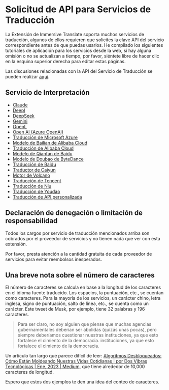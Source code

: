 # Solicitud de API para Servicios de Traducción

La Extensión de Immersive Translate soporta muchos servicios de traducción, algunos de ellos requieren que solicites la clave API del servicio correspondiente antes de que puedas usarlos. He compilado los siguientes tutoriales de aplicación para los servicios desde la web, si hay alguna omisión o no se actualizan a tiempo, por favor, siéntete libre de hacer clic en la esquina superior derecha para editar estas páginas.

Las discusiones relacionadas con la API del Servicio de Traducción se pueden realizar [aquí](https://github.com/immersive-translate/immersive-translate/issues/137).

## Servicio de Interpretación

- [Claude](./services/claude.md)
- [Deepl](./services/deepL.md)
- [DeepSeek](./services/deepseek.md)
- [Gemini](./services/gemini.md)
- [OpenL](./services/openL.md)
- [Open AI (Azure OpenAI)](./services/openai.md)
- [Traducción de Microsoft Azure](./services/azure.md)
- [Modelo de Bailian de Alibaba Cloud](./services/aliyun-bailian.md)
- [Traducción de Alibaba Cloud](./services/aliyun.md)
- [Modelo de Qianfan de Baidu](./services/baidu-qianfan.md)
- [Modelo de Doubao de ByteDance](./services/doubao.md)
- [Traducción de Baidu](./services/baidu.md)
- [Traductor de Caiyun](./services/caiyun.md)
- [Motor de Volcano](./services/volcano.md)
- [Traducción de Tencent](./services/tencent.md)
- [Traducción de Niu](./services/niu.md)
- [Traducción de Youdao](./services/youdao.md)
- [Traducción de API personalizada](./services/custom.md)

## Declaración de denegación o limitación de responsabilidad

Todos los cargos por servicio de traducción mencionados arriba son cobrados por el proveedor de servicios y no tienen nada que ver con esta extensión.

Por favor, presta atención a la cantidad gratuita de cada proveedor de servicios para evitar reembolsos inesperados.

## Una breve nota sobre el número de caracteres

El número de caracteres se calcula en base a la longitud de los caracteres en el idioma fuente traducido. Los espacios, la puntuación, etc., se cuentan como caracteres. Para la mayoría de los servicios, un carácter chino, letra inglesa, signo de puntuación, salto de línea, etc., se cuenta como un carácter. Este tweet de Musk, por ejemplo, tiene 32 palabras y 196 caracteres.

> Para ser claro, no soy alguien que piense que muchas agencias gubernamentales deberían ser abolidas (quizás unas pocas), pero siempre deberíamos cuestionar nuestras instituciones, ya que esto fortalece el cimiento de la democracia. instituciones, ya que esto fortalece el cimiento de la democracia.

Un artículo tan largo que parece difícil de leer: [Algoritmos Desbloqueados: Cómo Están Moldeando Nuestras Vidas Cotidianas | por Dos Vibras Tecnológicas | Ene, 2023 | Medium](https://twotechievibes.medium.com/algorithms-unlocked-how-they're-shaping-our-everyday-lives-6261fa1dbad), que tiene alrededor de 10,000 caracteres de longitud.

Espero que estos dos ejemplos te den una idea del conteo de caracteres.
